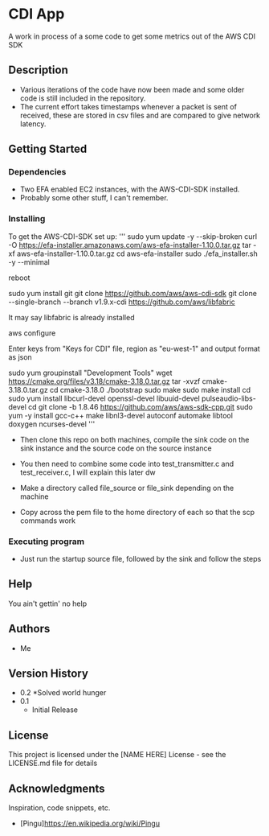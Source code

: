 # CDI App

A work in process of a some code to get some metrics out of the AWS CDI SDK

## Description

* Various iterations of the code have now been made and some older code is still included in the repository.
* The current effort takes timestamps whenever a packet is sent of received, these are stored in csv files and are compared to give network latency.

## Getting Started

### Dependencies

* Two EFA enabled EC2 instances, with the AWS-CDI-SDK installed.
* Probably some other stuff, I can't remember.

### Installing

To get the AWS-CDI-SDK set up:
'''
sudo yum update -y --skip-broken
curl -O https://efa-installer.amazonaws.com/aws-efa-installer-1.10.0.tar.gz
tar -xf aws-efa-installer-1.10.0.tar.gz
cd aws-efa-installer
sudo ./efa_installer.sh -y --minimal

reboot

sudo yum install git
git clone https://github.com/aws/aws-cdi-sdk
git clone --single-branch --branch v1.9.x-cdi https://github.com/aws/libfabric

It may say libfabric is already installed

aws configure

Enter keys from "Keys for CDI" file, region as "eu-west-1" and output format as json

sudo yum groupinstall "Development Tools"
wget https://cmake.org/files/v3.18/cmake-3.18.0.tar.gz
tar -xvzf cmake-3.18.0.tar.gz
cd cmake-3.18.0
./bootstrap
sudo make
sudo make install
cd
sudo yum install libcurl-devel openssl-devel libuuid-devel pulseaudio-libs-devel
cd
git clone -b 1.8.46 https://github.com/aws/aws-sdk-cpp.git
sudo yum -y install gcc-c++ make libnl3-devel autoconf automake libtool doxygen ncurses-devel
'''

* Then clone this repo on both machines, compile the sink code on the sink instance and the source code on the source instance

* You then need to combine some code into test_transmitter.c and test_receiver.c, I will explain this later dw

* Make a directory called file_source or file_sink depending on the machine

* Copy across the pem file to the home directory of each so that the scp commands work

### Executing program

* Just run the startup source file, followed by the sink and follow the steps

## Help

You ain't gettin' no help

## Authors

* Me

## Version History

* 0.2
    *Solved world hunger
* 0.1
    * Initial Release

## License

This project is licensed under the [NAME HERE] License - see the LICENSE.md file for details

## Acknowledgments

Inspiration, code snippets, etc.
* [Pingu]https://en.wikipedia.org/wiki/Pingu
